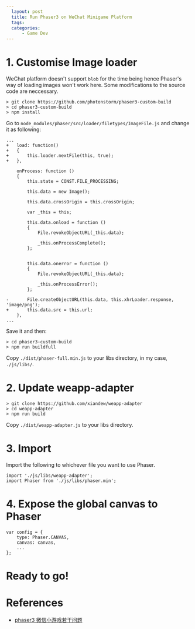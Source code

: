 ```yaml
---
  layout: post
  title: Run Phaser3 on WeChat Minigame Platform
  tags:
  categories:
      - Game Dev
---
```


# **1. Customise Image loader**

WeChat platform doesn't support `blob` for the time being hence Phaser's way of
loading images won't work here. Some modifications to the source code are neccessary.

```
> git clone https://github.com/photonstorm/phaser3-custom-build
> cd phaser3-custom-build
> npm install
```

Go to `node_modules/phaser/src/loader/filetypes/ImageFile.js` and change it as following:

```
...
+   load: function()
+   {
+       this.loader.nextFile(this, true);
+   },

    onProcess: function ()
    {
        this.state = CONST.FILE_PROCESSING;

        this.data = new Image();

        this.data.crossOrigin = this.crossOrigin;

        var _this = this;

        this.data.onload = function ()
        {
            File.revokeObjectURL(_this.data);

            _this.onProcessComplete();
        };


        this.data.onerror = function ()
        {
            File.revokeObjectURL(_this.data);

            _this.onProcessError();
        };

-       File.createObjectURL(this.data, this.xhrLoader.response, 'image/png');
+       this.data.src = this.url;
    },
...
```

Save it and then:
```
> cd phaser3-custom-build
> npm run buildfull
```

Copy `./dist/phaser-full.min.js` to your libs directory, in my case, `./js/libs/`.

# **2. Update weapp-adapter**

```
> git clone https://github.com/xiandew/weapp-adapter
> cd weapp-adapter
> npm run build
```

Copy `./dist/weapp-adapter.js` to your libs directory.

# **3. Import**

Import the following to whichever file you want to use Phaser.

```
import './js/libs/weapp-adapter';
import Phaser from './js/libs/phaser.min';
```

# **4. Expose the global canvas to Phaser**
```
var config = {
    type: Phaser.CANVAS,
    canvas: canvas,
    ...
};
```

# **Ready to go!**

# **References**
- [phaser3 微信小游戏若干问题](https://www.cnblogs.com/honghong87/p/9592680.html)
